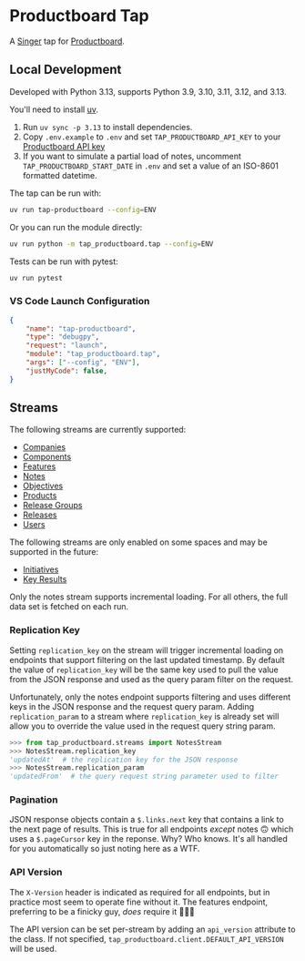 # Productboard Tap

A [Singer](https://www.singer.io) tap for [Productboard](https://www.productboard.com).

## Local Development

Developed with Python 3.13, supports Python 3.9, 3.10, 3.11, 3.12, and 3.13.

You'll need to install [uv](https://github.com/astral-sh/uv).

1. Run `uv sync -p 3.13` to install dependencies.
1. Copy `.env.example` to `.env` and set `TAP_PRODUCTBOARD_API_KEY` to your [Productboard API key](https://syncly.productboard.com/settings/integrations/api-keys)
1. If you want to simulate a partial load of notes, uncomment `TAP_PRODUCTBOARD_START_DATE` in `.env` and set a value of an ISO-8601 formatted datetime.

The tap can be run with:

```bash
uv run tap-productboard --config=ENV
```

Or you can run the module directly:

```bash
uv run python -m tap_productboard.tap --config=ENV
```

Tests can be run with pytest:

```bash
uv run pytest
```

### VS Code Launch Configuration

```json
{
    "name": "tap-productboard",
    "type": "debugpy",
    "request": "launch",
    "module": "tap_productboard.tap",
    "args": ["--config", "ENV"],
    "justMyCode": false,
}
```


## Streams

The following streams are currently supported:

- [Companies](https://developer.productboard.com/reference/getcompanies-1)
- [Components](https://developer.productboard.com/reference/getcomponents-1)
- [Features](https://developer.productboard.com/reference/getfeatures-1)
- [Notes](https://developer.productboard.com/reference/getnotes-1)
- [Objectives](https://developer.productboard.com/reference/getobjectives-1)
- [Products](https://developer.productboard.com/reference/getproducts-1)
- [Release Groups](https://developer.productboard.com/reference/listreleasegroups-1)
- [Releases](https://developer.productboard.com/reference/listreleases-1)
- [Users](https://developer.productboard.com/reference/getusers-1)

The following streams are only enabled on some spaces and may be supported in the future:

- [Initiatives](https://developer.productboard.com/reference/getinitiatives)
- [Key Results](https://developer.productboard.com/reference/getkeyresults)

Only the notes stream supports incremental loading. For all others, the full data set is fetched on each run.

### Replication Key

Setting `replication_key` on the stream will trigger incremental loading on endpoints that support filtering on the last updated timestamp. By default the value of `replication_key` will be the same key used to pull the value from the JSON response and used as the query param filter on the request.

Unfortunately, only the notes endpoint supports filtering and uses different keys in the JSON response and the request query param. Adding `replication_param` to a stream where `replication_key` is already set will allow you to override the value used in the request query string param.

```python
>>> from tap_productboard.streams import NotesStream
>>> NotesStream.replication_key
'updatedAt'  # the replication key for the JSON response
>>> NotesStream.replication_param
'updatedFrom'  # the query request string parameter used to filter
```

### Pagination

JSON response objects contain a `$.links.next` key that contains a link to the next page of results. This is true for all endpoints _except_ notes 🙃 which uses a `$.pageCursor` key in the reponse. Why? Who knows. It's all handled for you automatically so just noting here as a WTF.

### API Version

The `X-Version` header is indicated as required for all endpoints, but in practice most seem to operate fine without it. The features endpoint, preferring to be a finicky guy, _does_ require it 🤷🏻‍♂️

The API version can be set per-stream by adding an `api_version` attribute to the class. If not specified, `tap_productboard.client.DEFAULT_API_VERSION` will be used.
